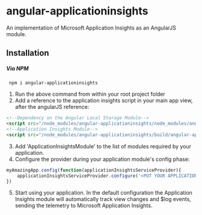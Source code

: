# angular-applicationinsights

An implementation of Microsoft Application Insights as an AngularJS module.

## Installation

##### Via NPM

     npm i angular-applicationinsights

1. Run the above command from within your root project folder
2. Add a reference to the application insights script in your main app view, after the angularJS reference:
```HTML
<!--Dependency on the Angular Local Storage Module-->
<script src="/node_modules/angular-applicationinsights/node_modules/angular-local-storage/dist/angular-local-storage.min.js" />
<!--Application Insights Module-->
<script src="/node_modules/angular-applicationinsights/build/angular-applicationinsights.min.js" />
```
3. Add 'ApplicationInsightsModule' to the list of modules required by your application.
4. Configure the provider during your application module's config phase:
```Javascript
myAmazingApp.config(function(applicationInsightsServiceProvider){
    applicationInsightsServiceProvider.configure('<PUT YOUR APPLICATION INSIGHTS KEY HERE', 'myAmazingApp');
})
```
5. Start using your application. In the default configuration the Application Insights module will automatically track view changes and $log events, sending the telemetry to Microsoft Application Insights.
